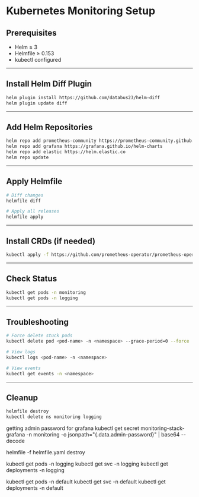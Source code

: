 # Kubernetes Monitoring Setup

## Prerequisites

- Helm ≥ 3
- Helmfile ≥ 0.153
- kubectl configured

---

## Install Helm Diff Plugin

```bash
helm plugin install https://github.com/databus23/helm-diff
helm plugin update diff
```

---

## Add Helm Repositories

```bash
helm repo add prometheus-community https://prometheus-community.github.io/helm-charts
helm repo add grafana https://grafana.github.io/helm-charts
helm repo add elastic https://helm.elastic.co
helm repo update
```

---

## Apply Helmfile

```bash
# Diff changes
helmfile diff

# Apply all releases
helmfile apply
```

---

## Install CRDs (if needed)

```bash
kubectl apply -f https://github.com/prometheus-operator/prometheus-operator/raw/main/bundle.yaml
```

---

## Check Status

```bash
kubectl get pods -n monitoring
kubectl get pods -n logging
```

---

## Troubleshooting

```bash
# Force delete stuck pods
kubectl delete pod <pod-name> -n <namespace> --grace-period=0 --force

# View logs
kubectl logs <pod-name> -n <namespace>

# View events
kubectl get events -n <namespace>
```

---

## Cleanup

```bash
helmfile destroy
kubectl delete ns monitoring logging
```

getting admin password for grafana
kubectl get secret monitoring-stack-grafana -n monitoring -o jsonpath="{.data.admin-password}" | base64 --decode

helmfile -f helmfile.yaml destroy

kubectl get pods -n logging
kubectl get svc -n logging
kubectl get deployments -n logging

kubectl get pods -n default
kubectl get svc -n default
kubectl get deployments -n default
